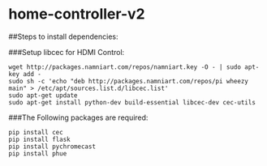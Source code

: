 # home-controller-v2

##Steps to install dependencies:

###Setup libcec for HDMI Control:
```
wget http://packages.namniart.com/repos/namniart.key -O - | sudo apt-key add -
sudo sh -c 'echo "deb http://packages.namniart.com/repos/pi wheezy main" > /etc/apt/sources.list.d/libcec.list'
sudo apt-get update
sudo apt-get install python-dev build-essential libcec-dev cec-utils
```
###The Following packages are required:
```
pip install cec
pip install flask
pip install pychromecast
pip install phue
```
